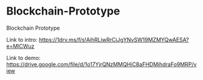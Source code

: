 # Blockchain-Prototype
Blockchain Prototype

Link to intro: 
https://1drv.ms/f/s!AihRLiwRrCiJgYNvSW19MZMYQwAESA?e=MlCWuz

Link to demo: 
https://drive.google.com/file/d/1o17YjrQNzMMQHiC8aFHDMihdraFo9MRP/view
